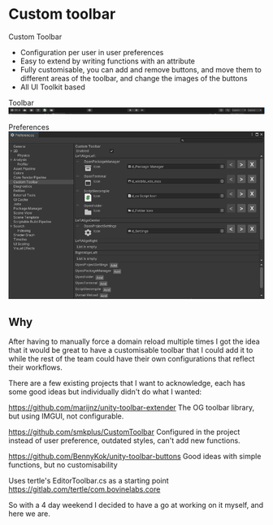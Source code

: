 # Custom toolbar

Custom Toolbar

- Configuration per user in user preferences
- Easy to extend by writing functions with an attribute
- Fully customisable, you can add and remove buttons, and move them to different areas of the toolbar, and change the images of the buttons
- All UI Toolkit based

Toolbar
![Toolbar](Images~/Toolbar.png)

Preferences
![Preferences](Images~/Preferences.png)


## Why

After having to manually force a domain reload multiple times I got the idea that it would be great to have a customisable toolbar that I could add it to while the rest of the team could have their own configurations that reflect their workflows.

There are a few existing projects that I want to acknowledge, each has some good ideas but individually didn't do what I wanted:

https://github.com/marijnz/unity-toolbar-extender
The OG toolbar library, but using IMGUI, not configurable.

https://github.com/smkplus/CustomToolbar
Configured in the project instead of user preference, outdated styles, can't add new functions.

https://github.com/BennyKok/unity-toolbar-buttons
Good ideas with simple functions, but no customisability


Uses tertle's EditorToolbar.cs as a starting point
https://gitlab.com/tertle/com.bovinelabs.core


So with a 4 day weekend I decided to have a go at working on it myself, and here we are.

